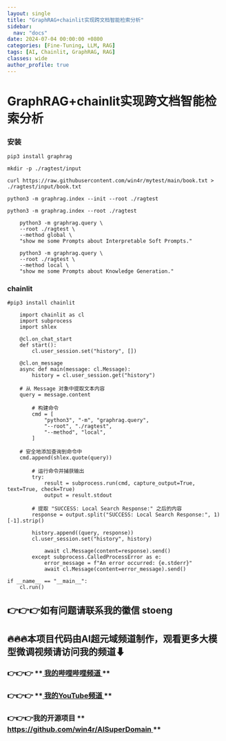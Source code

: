 ```yaml
---
layout: single
title: "GraphRAG+chainlit实现跨文档智能检索分析"
sidebar:
  nav: "docs"
date: 2024-07-04 00:00:00 +0800
categories: [Fine-Tuning, LLM, RAG]
tags: [AI, Chainlit, GraphRAG, RAG]
classes: wide
author_profile: true
---
```



#  GraphRAG+chainlit实现跨文档智能检索分析 

###  安装 
    
    
    pip3 install graphrag
    
    mkdir -p ./ragtest/input
    
    curl https://raw.githubusercontent.com/win4r/mytest/main/book.txt > ./ragtest/input/book.txt
    
    python3 -m graphrag.index --init --root ./ragtest
    
    python3 -m graphrag.index --root ./ragtest
    
    
```
    python3 -m graphrag.query \
    --root ./ragtest \
    --method global \
    "show me some Prompts about Interpretable Soft Prompts."
```
    
    
```
    python3 -m graphrag.query \
    --root ./ragtest \
    --method local \
    "show me some Prompts about Knowledge Generation."
```
    
    
    

###  chainlit 
    
    
    #pip3 install chainlit
    
```
    import chainlit as cl
    import subprocess
    import shlex
```
    
    
```
    @cl.on_chat_start
    def start():
        cl.user_session.set("history", [])
```
    
    
```
    @cl.on_message
    async def main(message: cl.Message):
        history = cl.user_session.get("history")
```
    
        # 从 Message 对象中提取文本内容
        query = message.content
    
```
        # 构建命令
        cmd = [
            "python3", "-m", "graphrag.query",
            "--root", "./ragtest",
            "--method", "local",
        ]
```
    
        # 安全地添加查询到命令中
        cmd.append(shlex.quote(query))
    
```
        # 运行命令并捕获输出
        try:
            result = subprocess.run(cmd, capture_output=True, text=True, check=True)
            output = result.stdout
```
    
            # 提取 "SUCCESS: Local Search Response:" 之后的内容
            response = output.split("SUCCESS: Local Search Response:", 1)[-1].strip()
    
            history.append((query, response))
            cl.user_session.set("history", history)
    
```
            await cl.Message(content=response).send()
        except subprocess.CalledProcessError as e:
            error_message = f"An error occurred: {e.stderr}"
            await cl.Message(content=error_message).send()
```
    
    
    if __name__ == "__main__":
        cl.run()

##  **👉👉👉如有问题请联系我的徽信 stoeng**

##  **🔥🔥🔥本项目代码由AI超元域频道制作，观看更多大模型微调视频请访问我的频道⬇**

###  **👉👉👉** **[ 我的哔哩哔哩频道 ](<https://space.bilibili.com/3493277319825652>) **

###  **👉👉👉** **[ 我的YouTube频道 ](<https://www.youtube.com/@AIsuperdomain>) **

###  **👉👉👉我的开源项目** **[ https://github.com/win4r/AISuperDomain ](<https://github.com/win4r/AISuperDomain>) **

## 
